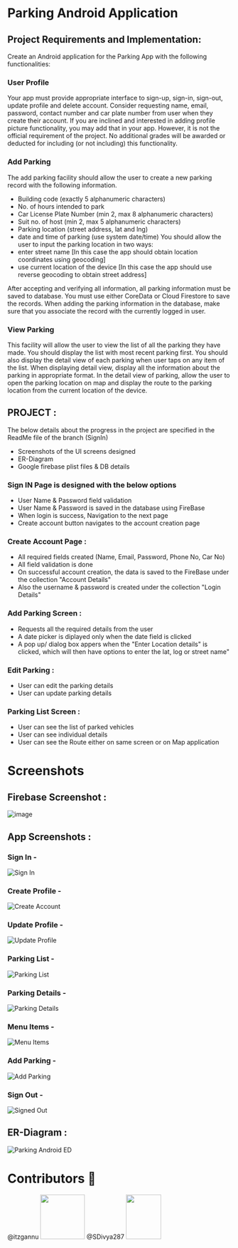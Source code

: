 # Parking Android Application

## Project Requirements and Implementation:
Create an Android application for the Parking App with the following functionalities:

### User Profile
Your app must provide appropriate interface to sign-up, sign-in, sign-out, update profile and delete account. Consider requesting name, email, password, contact number and car plate number from user when they create their account.
If you are inclined and interested in adding profile picture functionality, you may add that in your app. However, it is not the official requirement of the project. No additional grades will be awarded or deducted for including (or not including) this functionality.


### Add Parking
The add parking facility should allow the user to create a new parking record with the following information.
- Building code (exactly 5 alphanumeric characters)
- No. of hours intended to park
- Car License Plate Number (min 2, max 8 alphanumeric characters)
- Suit no. of host (min 2, max 5 alphanumeric characters)
- Parking location (street address, lat and lng)
- date and time of parking (use system date/time)
You should allow the user to input the parking location in two ways:
- enter street name [In this case the app should obtain location coordinates using geocoding]
- use current location of the device [In this case the app should use reverse geocoding to obtain street address]

After accepting and verifying all information, all parking information must be saved to database. You must use either CoreData or Cloud Firestore to save the records. When adding the parking information in the database, make sure that you associate the record with the currently logged in user.


### View Parking
This facility will allow the user to view the list of all the parking they have made. You should display the list with most recent parking first. You should also display the detail view of each parking when user taps on any item of the list. When displaying detail view, display all the information about the parking in appropriate format. In the detail view of parking, allow the user to open the parking location on map and display the route to the parking location from the current location of the device.


## PROJECT :
The below details about the progress in the project are specified in the ReadMe file of the branch (SignIn)
- Screenshots of the UI screens designed
- ER-Diagram
- Google firebase plist files & DB details

### Sign IN Page is designed with the below options
- User Name & Password field validation
- User Name & Password is saved in the database using FireBase
- When login is success, Navigation to the next page
- Create account button navigates to the account creation page

### Create Account Page :
- All required fields created (Name, Email, Password, Phone No, Car No)
- All field validation is done
- On successful account creation, the data is saved to the FireBase under the collection "Account Details"
- Also the username & password is created under the collection "Login Details"

### Add Parking Screen :
- Requests all the required details from the user
- A date picker is diplayed only when the date field is clicked
- A pop up/ dialog box appers when the "Enter Location details" is clicked, which will then have options to enter the lat, log or street name"

### Edit Parking :
- User can edit the parking details
- User can update parking details

### Parking List Screen :
- User can see the list of parked vehicles
- User can see individual details
- User can see the Route either on same screen or on Map application


# Screenshots

## Firebase Screenshot :
![image](https://user-images.githubusercontent.com/80915452/119736632-a4dbab00-be9b-11eb-9b58-6dc6fd97b022.png)

## App Screenshots :
### Sign In -
![Sign In](https://user-images.githubusercontent.com/80915452/122118868-30ff4380-ce46-11eb-85f0-bc7e99f4bac3.png)

### Create Profile -
![Create Account](https://user-images.githubusercontent.com/80915452/122119009-57bd7a00-ce46-11eb-9894-393b0783fba6.png)

### Update Profile -
![Update Profile](https://user-images.githubusercontent.com/80915452/122119028-5f7d1e80-ce46-11eb-8b6a-2135b3479518.png)

### Parking List -
![Parking List](https://user-images.githubusercontent.com/80915452/122119058-66a42c80-ce46-11eb-86ea-22975e3e9d17.png)

### Parking Details -
![Parking Details](https://user-images.githubusercontent.com/80915452/122119095-6efc6780-ce46-11eb-8f6d-5bbfea2187fa.png)

### Menu Items -
![Menu Items](https://user-images.githubusercontent.com/80915452/122119137-7885cf80-ce46-11eb-8b4e-227923aaae1d.png)

### Add Parking -
![Add Parking](https://user-images.githubusercontent.com/80915452/122119165-7facdd80-ce46-11eb-8a34-85803de2359b.png)

### Sign Out -
![Signed Out](https://user-images.githubusercontent.com/80915452/122118897-38265180-ce46-11eb-94ba-ded8d20a2e57.png)


## ER-Diagram :
![Parking Android ED](https://user-images.githubusercontent.com/80915452/122117652-bda90200-ce44-11eb-9491-ecb54b5acc94.png)


# Contributors 🌱
@itzgannu
<img src="https://user-images.githubusercontent.com/80915452/122121186-f34fea00-ce48-11eb-8c4e-edbc4274f1f2.jpg" width="100" height="100">
@SDivya287
<img src="https://user-images.githubusercontent.com/80915452/122122502-8178a000-ce4a-11eb-9562-66d3e7516a51.JPG" width="79" height="100">


